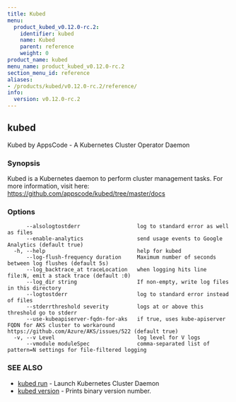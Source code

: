 ```yaml
---
title: Kubed
menu:
  product_kubed_v0.12.0-rc.2:
    identifier: kubed
    name: Kubed
    parent: reference
    weight: 0
product_name: kubed
menu_name: product_kubed_v0.12.0-rc.2
section_menu_id: reference
aliases:
- /products/kubed/v0.12.0-rc.2/reference/
info:
  version: v0.12.0-rc.2
---
```


## kubed

Kubed by AppsCode - A Kubernetes Cluster Operator Daemon

### Synopsis

Kubed is a Kubernetes daemon to perform cluster management tasks. For more information, visit here: https://github.com/appscode/kubed/tree/master/docs

### Options

```
      --alsologtostderr                  log to standard error as well as files
      --enable-analytics                 send usage events to Google Analytics (default true)
  -h, --help                             help for kubed
      --log-flush-frequency duration     Maximum number of seconds between log flushes (default 5s)
      --log_backtrace_at traceLocation   when logging hits line file:N, emit a stack trace (default :0)
      --log_dir string                   If non-empty, write log files in this directory
      --logtostderr                      log to standard error instead of files
      --stderrthreshold severity         logs at or above this threshold go to stderr
      --use-kubeapiserver-fqdn-for-aks   if true, uses kube-apiserver FQDN for AKS cluster to workaround https://github.com/Azure/AKS/issues/522 (default true)
  -v, --v Level                          log level for V logs
      --vmodule moduleSpec               comma-separated list of pattern=N settings for file-filtered logging
```

### SEE ALSO

* [kubed run](/products/kubed/v0.12.0-rc.2/reference/kubed_run)	 - Launch Kubernetes Cluster Daemon
* [kubed version](/products/kubed/v0.12.0-rc.2/reference/kubed_version)	 - Prints binary version number.

